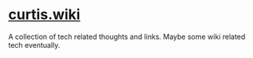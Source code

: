 # [curtis.wiki](https://curtis.wiki)

A collection of tech related thoughts and links. Maybe some wiki related tech eventually.
